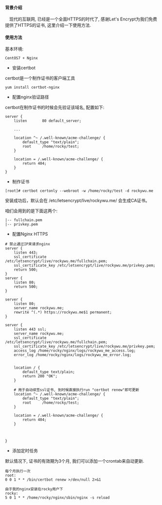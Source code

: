 #### 背景介绍

&emsp;现代的互联网, 已经是一个全面HTTPS的时代了, 感谢Let's Encrypt为我们免费提供了HTTPS的证书, 这里介绍一下使用方法.

#### 使用方法

基本环境:

```
CentOS7 + Nginx 
```

* 安装certbot

certbot是一个制作证书的客户端工具

```
yum install certbot-nginx
```

* 配置nginx验证路径

certbot在制作证书的时候会先验证该域名, 配置如下:

```
server {
  	listen       80 default_server;
  	
  	...
  	
	location ^~ /.well-known/acme-challenge/ {   
		default_type "text/plain";   
		root     /home/rocky/test;
	}
	
	location = /.well-known/acme-challenge/ {   
		return 404;
	}
}

```


* 制作证书

```
[root]# certbot certonly --webroot -w /home/rocky/test -d rockywu.me
```

安装成功后，默认会在 /etc/letsencrypt/live/rockywu.me/ 会生成CA证书。

咱们会用到的是下面这两个:

```
|-- fullchain.pem 
|-- privkey.pem
```

* 配置Nginx HTTPS

```
# 禁止通过IP来请求nginx
server {
    listen 443;
    ssl_certificate     /etc/letsencrypt/live/rockywu.me/fullchain.pem;
    ssl_certificate_key /etc/letsencrypt/live/rockywu.me/privkey.pem;
    return 500;
}
server {
    listen 80;
    return 500;
}

server {
    listen 80;
	server_name rockywu.me;
    rewrite ^(.*) https://rockywu.me$1 permanent;
}

server {
    listen 443 ssl;
	server_name rockywu.me;
    ssl_certificate     /etc/letsencrypt/live/rockywu.me/fullchain.pem;
    ssl_certificate_key /etc/letsencrypt/live/rockywu.me/privkey.pem;
	access_log /home/rocky/nginx/logs/rockywu_me_access.log;
	error_log /home/rocky/nginx/logs/rockywu_me_error.log;


	location / {
        default_type text/plain;
        return 200 "OK";
	}

    # 用于自动续签ssl证书, 到时候直接执行run "certbot renew"即可更新
    location ^~ /.well-known/acme-challenge/ {
        default_type "text/plain";
        root     /home/rocky/test;
    }

    location = /.well-known/acme-challenge/ {
        return 404;
    }



}
```

* 添加定时任务

默认情况下, 证书的有效期为3个月, 我们可以添加一个crontab来自动更新.

```
每个月执行一次
root:
0 0 1 * * /bin/certbot renew >/dev/null 2>&1

由于我的nginx安装在rocky用户下
rocky:
5 0 1 * * /home/rocky/nginx/sbin/nginx -s reload
```
